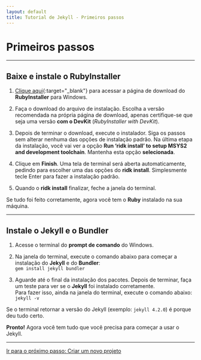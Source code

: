 ```yaml
---
layout: default
title: Tutorial de Jekyll - Primeiros passos
---
```

# Primeiros passos
---
## Baixe e instale o RubyInstaller

1. [Clique aqui](https://rubyinstaller.org/downloads/){:target="_blank"} para acessar a página de download do **RubyInstaller** para Windows.
   
2. Faça o download do arquivo de instalação. Escolha a versão recomendada na própria página de download, apenas certifique-se que seja uma versão **com o DevKit** (*RubyInstaller with DevKit*).
   
3. Depois de terminar o download, execute o instalador. Siga os passos sem alterar nenhuma das opções de instalação padrão.
    <span class="nota rosa">Na última etapa da instalação, você vai ver a opção **Run ‘ridk install’ to setup MSYS2 and development toolchain**. Mantenha esta opção **selecionada**.</span>

4. Clique em **Finish**. Uma tela de terminal será aberta automaticamente, pedindo para escolher uma das opções do **ridk install**. Simplesmente tecle <span class="tecla">Enter</span> para fazer a instalação padrão.

5. Quando o **ridk install** finalizar, feche a janela do terminal.

Se tudo foi feito corretamente, agora você tem o **Ruby** instalado na sua máquina.

---

## Instale o Jekyll e o Bundler

1. Acesse o terminal do **prompt de comando** do Windows.
   
2. Na janela do terminal, execute o comando abaixo para começar a instalação do **Jekyll** e do **Bundler**:\
`gem install jekyll bundler`

3. Aguarde até o final da instalação dos pacotes. Depois de terminar, faça um teste para ver se o **Jekyll** foi instalado corretamente.<br>Para fazer isso, ainda na janela do terminal, execute o comando abaixo:\
`jekyll -v`

Se o terminal retornar a versão do Jekyll (exemplo: `jekyll 4.2.0`) é porque deu tudo certo.

**Pronto!** Agora você tem tudo que você precisa para começar a usar o Jekyll.

---

<a class="proximo-passo" href="criar-projeto.html">Ir para o próximo passo: Criar um novo projeto</a>